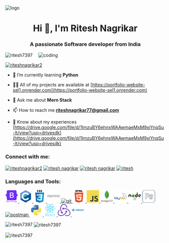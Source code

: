 ![logo](https://www.bing.com/images/search?view=detailV2&ccid=JXQADQXa&id=80A5DD401AE92E9AADDF5C0C88AA225F2AD9EA07&thid=OIP.JXQADQXalJN5gbxam6nfowHaEN&mediaurl=https%3a%2f%2fc8.alamy.com%2fcomp%2f2AH77DH%2fcomputer-programming-word-concepts-banner-coding-and-computer-science-software-and-app-development-presentation-isolated-lettering-typography-idea-2AH77DH.jpg&exph=740&expw=1300&q=banner+coding&simid=608047536149318636&FORM=IRPRST&ck=358013EB7D456042A6E56F13CAE783BA&selectedIndex=12&itb=0)
<h1 align="center">Hi 👋, I'm Ritesh Nagrikar</h1>
<h3 align="center">A passionate Software developer from India</h3>

<img align="right" alt="coding" width="400" src="https://i.pinimg.com/originals/79/9e/0d/799e0d7779f6ea6c3a89885ff60c55af.gif">

<p align="left"> <img src="https://komarev.com/ghpvc/?username=ritesh7397&label=Profile%20views&color=0e75b6&style=flat" alt="ritesh7397" /> </p>

<p align="left"> <a href="https://twitter.com/riteshnagrikar2" target="blank"><img src="https://img.shields.io/twitter/follow/riteshnagrikar2?logo=twitter&style=for-the-badge" alt="riteshnagrikar2" /></a> </p>

- 🌱 I’m currently learning **Python**

- 👨‍💻 All of my projects are available at [https://portfolio-website-sel1.onrender.com](https://portfolio-website-sel1.onrender.com)

- 💬 Ask me about **Mern Stack**

- 📫 How to reach me **riteshnagrikar77@gmail.com**

- 📄 Know about my experiences [https://drive.google.com/file/d/1ImzuBY6ehnxWAAwmaeMsM9xiYnqSu-lt/view?usp=drivesdk](https://drive.google.com/file/d/1ImzuBY6ehnxWAAwmaeMsM9xiYnqSu-lt/view?usp=drivesdk)

<h3 align="left">Connect with me:</h3>
<p align="left">
<a href="https://twitter.com/riteshnagrikar2" target="blank"><img align="center" src="https://raw.githubusercontent.com/rahuldkjain/github-profile-readme-generator/master/src/images/icons/Social/twitter.svg" alt="riteshnagrikar2" height="30" width="40" /></a>
<a href="https://www.linkedin.com/in/ritesh77" target="blank"><img align="center" src="https://raw.githubusercontent.com/rahuldkjain/github-profile-readme-generator/master/src/images/icons/Social/linked-in-alt.svg" alt="ritesh nagrikar" height="30" width="40" /></a>
<a href="https://www.facebook.com/ritesh.nagrikar.9" target="blank"><img align="center" src="https://raw.githubusercontent.com/rahuldkjain/github-profile-readme-generator/master/src/images/icons/Social/facebook.svg" alt="ritesh nagrikar" height="30" width="40" /></a>
<a href="https://www.instagram.com/riteshnagrikar/profilecard/?igsh=aDcxa3FuNHZybmZx" target="blank"><img align="center" src="https://raw.githubusercontent.com/rahuldkjain/github-profile-readme-generator/master/src/images/icons/Social/instagram.svg" alt="ritesh" height="30" width="40" /></a>
</p>

<h3 align="left">Languages and Tools:</h3>
<p align="left"> <a href="https://getbootstrap.com" target="_blank" rel="noreferrer"> <img src="https://raw.githubusercontent.com/devicons/devicon/master/icons/bootstrap/bootstrap-plain-wordmark.svg" alt="bootstrap" width="40" height="40"/> </a> <a href="https://www.cprogramming.com/" target="_blank" rel="noreferrer"> <img src="https://raw.githubusercontent.com/devicons/devicon/master/icons/c/c-original.svg" alt="c" width="40" height="40"/> </a> <a href="https://www.w3schools.com/css/" target="_blank" rel="noreferrer"> <img src="https://raw.githubusercontent.com/devicons/devicon/master/icons/css3/css3-original-wordmark.svg" alt="css3" width="40" height="40"/> </a> <a href="https://expressjs.com" target="_blank" rel="noreferrer"> <img src="https://raw.githubusercontent.com/devicons/devicon/master/icons/express/express-original-wordmark.svg" alt="express" width="40" height="40"/> </a> <a href="https://git-scm.com/" target="_blank" rel="noreferrer"> <img src="https://www.vectorlogo.zone/logos/git-scm/git-scm-icon.svg" alt="git" width="40" height="40"/> </a> <a href="https://www.w3.org/html/" target="_blank" rel="noreferrer"> <img src="https://raw.githubusercontent.com/devicons/devicon/master/icons/html5/html5-original-wordmark.svg" alt="html5" width="40" height="40"/> </a> <a href="https://developer.mozilla.org/en-US/docs/Web/JavaScript" target="_blank" rel="noreferrer"> <img src="https://raw.githubusercontent.com/devicons/devicon/master/icons/javascript/javascript-original.svg" alt="javascript" width="40" height="40"/> </a> <a href="https://www.mongodb.com/" target="_blank" rel="noreferrer"> <img src="https://raw.githubusercontent.com/devicons/devicon/master/icons/mongodb/mongodb-original-wordmark.svg" alt="mongodb" width="40" height="40"/> </a> <a href="https://www.mysql.com/" target="_blank" rel="noreferrer"> <img src="https://raw.githubusercontent.com/devicons/devicon/master/icons/mysql/mysql-original-wordmark.svg" alt="mysql" width="40" height="40"/> </a> <a href="https://nodejs.org" target="_blank" rel="noreferrer"> <img src="https://raw.githubusercontent.com/devicons/devicon/master/icons/nodejs/nodejs-original-wordmark.svg" alt="nodejs" width="40" height="40"/> </a> <a href="https://www.photoshop.com/en" target="_blank" rel="noreferrer"> <img src="https://raw.githubusercontent.com/devicons/devicon/master/icons/photoshop/photoshop-line.svg" alt="photoshop" width="40" height="40"/> </a> <a href="https://postman.com" target="_blank" rel="noreferrer"> <img src="https://www.vectorlogo.zone/logos/getpostman/getpostman-icon.svg" alt="postman" width="40" height="40"/> </a> <a href="https://www.python.org" target="_blank" rel="noreferrer"> <img src="https://raw.githubusercontent.com/devicons/devicon/master/icons/python/python-original.svg" alt="python" width="40" height="40"/> </a> <a href="https://reactjs.org/" target="_blank" rel="noreferrer"> <img src="https://raw.githubusercontent.com/devicons/devicon/master/icons/react/react-original-wordmark.svg" alt="react" width="40" height="40"/> </a> <a href="https://redux.js.org" target="_blank" rel="noreferrer"> <img src="https://raw.githubusercontent.com/devicons/devicon/master/icons/redux/redux-original.svg" alt="redux" width="40" height="40"/> </a> <a href="https://webpack.js.org" target="_blank" rel="noreferrer"> <img src="https://raw.githubusercontent.com/devicons/devicon/d00d0969292a6569d45b06d3f350f463a0107b0d/icons/webpack/webpack-original-wordmark.svg" alt="webpack" width="40" height="40"/> </a> </p>

<p><img align="left" src="https://github-readme-stats.vercel.app/api/top-langs?username=ritesh7397&show_icons=true&locale=en&layout=compact" alt="ritesh7397" /></p>

<p>&nbsp;<img align="center" src="https://github-readme-stats.vercel.app/api?username=ritesh7397&show_icons=true&locale=en" alt="ritesh7397" /></p>

<p><img align="center" src="https://github-readme-streak-stats.herokuapp.com/?user=ritesh7397&" alt="ritesh7397" /></p>

